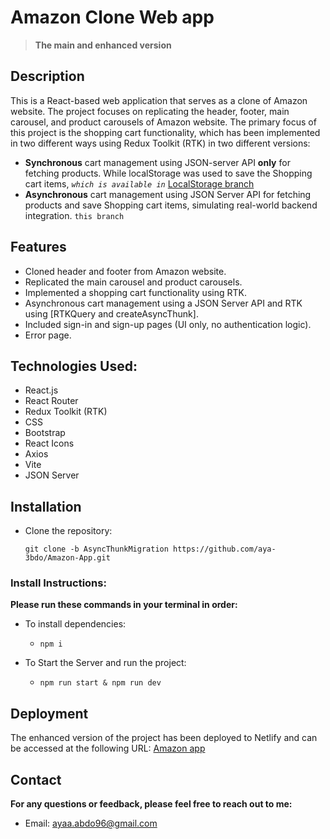 # Amazon Clone Web app
>**The main and enhanced version**

## Description

This is a React-based web application that serves as a clone of Amazon website. The project focuses on replicating the header, footer, main carousel, and product carousels of Amazon website. The primary focus of this project is the shopping cart functionality, which has been implemented in two different ways using Redux Toolkit 
(RTK) in two different versions: 
  - **Synchronous** cart management using JSON-server API **only** for fetching products. While localStorage was used to save the Shopping cart items, *`which is available in`* [LocalStorage branch](https://github.com/aya-3bdo/Amazon-App/tree/LocalStorage-version)
  - **Asynchronous** cart management using JSON Server API for fetching products and save Shopping cart items, simulating real-world backend integration. `this branch`

## Features

  - Cloned header and footer from Amazon website.
  - Replicated the main carousel and product carousels.
  - Implemented a shopping cart functionality using RTK.
  - Asynchronous cart management using a JSON Server API and RTK using [RTKQuery and createAsyncThunk].
  - Included sign-in and sign-up pages (UI only, no authentication logic).
  - Error page.

## Technologies Used:

   - React.js
   - React Router
   - Redux Toolkit (RTK)
   - CSS
   - Bootstrap
   - React Icons
   - Axios
   - Vite
   - JSON Server

## Installation

- Clone the repository:

    `git clone -b AsyncThunkMigration https://github.com/aya-3bdo/Amazon-App.git`

### Install Instructions:

   **Please run these commands in your terminal in order:**
   - To install dependencies:
     
      - `npm i`

   - To Start the Server and run the project:

      - `npm run start & npm run dev` 


## Deployment

The enhanced version of the project has been deployed to Netlify and can be accessed at the following URL: [Amazon app](https://.netlify.app)


## Contact
 **For any questions or feedback, please feel free to reach out to me:**

   - Email: ayaa.abdo96@gmail.com 


